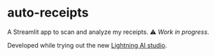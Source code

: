 # auto-receipts
A Streamlit app to scan and analyze my receipts.
⚠️ _Work in progress_.

Developed while trying out the new [Lightning AI studio](https://lightning.ai).